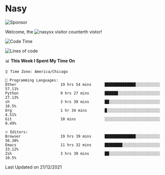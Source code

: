 # Nasy

<!--
<p align="center">
<img height="200" src="https://github-readme-stats.vercel.app/api?username=nasyxx&count_private=true&show_icons=true&theme=dracula&include_all_commits=true"/>
<img height="200" src="https://github-readme-stats.vercel.app/api/top-langs/?username=nasyxx&theme=dracula&hide=html,jupyter+notebook&count_private=true&show_icons=true"/>
</p>

  
----------------
-->

![Sponsor](https://img.shields.io/static/v1.svg?label=Sponsor&message=%E2%9D%A4&logo=GitHub&style=flat&color=pink)
 
Welcome, the ![nasyxx visitor counter](https://count.getloli.com/get/@nasyxx?theme=rule34)th vistor!
 
<!--START_SECTION:waka-->
![Code Time](http://img.shields.io/badge/Code%20Time-1%2C597%20hrs%202%20mins-blue)

![Lines of code](https://img.shields.io/badge/From%20Hello%20World%20I%27ve%20Written-5%20Million%20lines%20of%20code-blue)

📊 **This Week I Spent My Time On** 

```text
⌚︎ Time Zone: America/Chicago

💬 Programming Languages: 
Other                    19 hrs 54 mins      ██████████████░░░░░░░░░░░   57.11% 
Python                   9 hrs 27 mins       ██████░░░░░░░░░░░░░░░░░░░   27.13% 
sh                       3 hrs 39 mins       ██░░░░░░░░░░░░░░░░░░░░░░░   10.5% 
Org                      1 hr 34 mins        █░░░░░░░░░░░░░░░░░░░░░░░░   4.51% 
Git                      10 mins             ░░░░░░░░░░░░░░░░░░░░░░░░░   0.49%

🔥 Editors: 
Browser                  19 hrs 39 mins      ██████████████░░░░░░░░░░░   56.38% 
Emacs                    11 hrs 32 mins      ████████░░░░░░░░░░░░░░░░░   33.12% 
Zsh                      3 hrs 39 mins       ██░░░░░░░░░░░░░░░░░░░░░░░   10.5%

```


 Last Updated on 21/12/2021
<!--END_SECTION:waka-->

<!-- ![visitors](https://visitor-badge.laobi.icu/badge?page_id=nasyxx.nasyxx) -->

